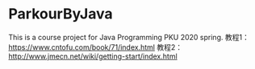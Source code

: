 # ParkourByJava
This is a course project for Java Programming PKU 2020 spring. 
教程1：https://www.cntofu.com/book/71/index.html
教程2：http://www.jmecn.net/wiki/getting-start/index.html
